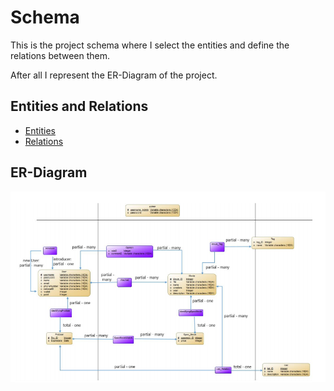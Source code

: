 # Schema


This is the project schema where I select the entities and define the relations between them.


After all I represent the ER-Diagram of the project.


## Entities and Relations
- <a href="./entities.md">Entities</a>
- <a href="./relations.md">Relations</a>


## ER-Diagram
<img src="./er_diagram.png" width="800" />
